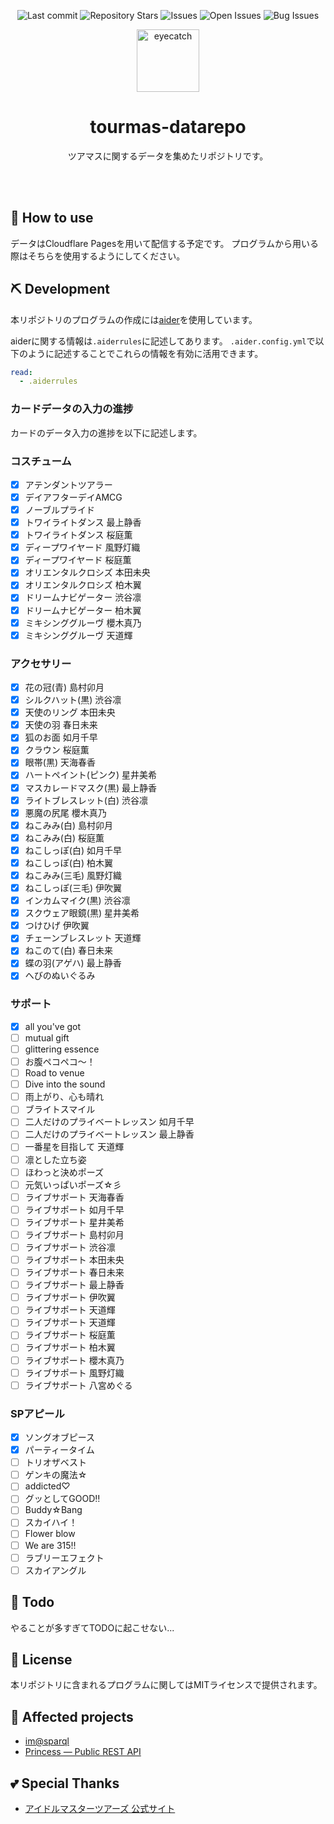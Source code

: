 <div align="center">

![Last commit](https://img.shields.io/github/last-commit/Comamoca/toursmas-datarepo?style=flat-square)
![Repository Stars](https://img.shields.io/github/stars/Comamoca/toursmas-datarepo?style=flat-square)
![Issues](https://img.shields.io/github/issues/Comamoca/toursmas-datarepo?style=flat-square)
![Open Issues](https://img.shields.io/github/issues-raw/Comamoca/toursmas-datarepo?style=flat-square)
![Bug Issues](https://img.shields.io/github/issues/Comamoca/toursmas-datarepo/bug?style=flat-square)

<img src="https://emoji2svg.deno.dev/api/🦊" alt="eyecatch" height="100">

# tourmas-datarepo

ツアマスに関するデータを集めたリポジトリです。

<br>
<br>


</div>

<div align="center">

</div>

## 🚀 How to use

データはCloudflare Pagesを用いて配信する予定です。
プログラムから用いる際はそちらを使用するようにしてください。

## ⛏️   Development

本リポジトリのプログラムの作成には[aider](https://aider.chat/)を使用しています。

aiderに関する情報は`.aiderrules`に記述してあります。
`.aider.config.yml`で以下のように記述することでこれらの情報を有効に活用できます。

```yaml
read:
  - .aiderrules
```

### カードデータの入力の進捗

カードのデータ入力の進捗を以下に記述します。

### コスチューム
- [x] アテンダントツアラー
- [x] デイアフターデイAMCG
- [x] ノーブルプライド
- [x] トワイライトダンス 最上静香
- [x] トワイライトダンス 桜庭薫
- [x] ディープワイヤード 風野灯織
- [x] ディープワイヤード 桜庭薫
- [x] オリエンタルクロシズ 本田未央
- [x] オリエンタルクロシズ 柏木翼
- [x] ドリームナビゲーター 渋谷凛
- [x] ドリームナビゲーター 柏木翼
- [x] ミキシンググルーヴ 櫻木真乃
- [x] ミキシンググルーヴ 天道輝

### アクセサリー
- [x] 花の冠(青) 島村卯月
- [x] シルクハット(黒) 渋谷凛
- [x] 天使のリング 本田未央
- [x] 天使の羽 春日未来
- [x] 狐のお面 如月千早
- [x] クラウン 桜庭薫
- [x] 眼帯(黒) 天海春香
- [x] ハートペイント(ピンク) 星井美希
- [x] マスカレードマスク(黒) 最上静香
- [x] ライトブレスレット(白) 渋谷凛
- [x] 悪魔の尻尾 櫻木真乃
- [x] ねこみみ(白) 島村卯月
- [x] ねこみみ(白) 桜庭薫
- [x] ねこしっぽ(白) 如月千早
- [x] ねこしっぽ(白) 柏木翼
- [x] ねこみみ(三毛) 風野灯織
- [x] ねこしっぽ(三毛) 伊吹翼
- [x] インカムマイク(黒) 渋谷凛
- [x] スクウェア眼鏡(黒) 星井美希
- [x] つけひげ 伊吹翼
- [x] チェーンブレスレット 天道輝
- [x] ねこのて(白) 春日未来
- [x] 蝶の羽(アゲハ) 最上静香
- [x] へびのぬいぐるみ

### サポート
- [x] all you've got
- [ ] mutual gift
- [ ] glittering essence
- [ ] お腹ペコペコ〜！
- [ ] Road to venue
- [ ] Dive into the sound
- [ ] 雨上がり、心も晴れ
- [ ] ブライトスマイル
- [ ] 二人だけのプライベートレッスン 如月千早
- [ ] 二人だけのプライベートレッスン 最上静香
- [ ] 一番星を目指して 天道輝
- [ ] 凛とした立ち姿
- [ ] ほわっと決めポーズ
- [ ] 元気いっぱいポーズ☆彡
- [ ] ライブサポート 天海春香
- [ ] ライブサポート 如月千早
- [ ] ライブサポート 星井美希
- [ ] ライブサポート 島村卯月
- [ ] ライブサポート 渋谷凛
- [ ] ライブサポート 本田未央
- [ ] ライブサポート 春日未来
- [ ] ライブサポート 最上静香
- [ ] ライブサポート 伊吹翼
- [ ] ライブサポート 天道輝
- [ ] ライブサポート 天道輝
- [ ] ライブサポート 桜庭薫
- [ ] ライブサポート 柏木翼
- [ ] ライブサポート 櫻木真乃
- [ ] ライブサポート 風野灯織
- [ ] ライブサポート 八宮めぐる

### SPアピール
- [x] ソングオブピース 
- [x] パーティータイム
- [ ] トリオザベスト
- [ ] ゲンキの魔法☆
- [ ] addicted♡
- [ ] グッとしてGOOD‼
- [ ] Buddy☆Bang
- [ ] スカイハイ！
- [ ] Flower blow
- [ ] We are 315‼
- [ ] ラブリーエフェクト
- [ ] スカイアングル

## 📝 Todo

やることが多すぎてTODOに起こせない...

## 📜 License

本リポジトリに含まれるプログラムに関してはMITライセンスで提供されます。

## 👏 Affected projects

- [im@sparql](https://sparql.crssnky.xyz/imas/)
- [Princess — Public REST API](https://api.matsurihi.me/docs/)

## 💕 Special Thanks

- [アイドルマスターツアーズ 公式サイト](https://bandainamco-am.co.jp/am/vg/idolmaster-tours/)
